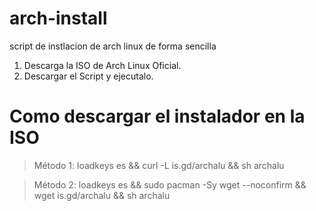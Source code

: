 # arch-install
script de instlacion de arch linux de forma sencilla

1. Descarga la ISO de Arch Linux Oficial.
2. Descargar el Script y ejecutalo.

# Como descargar el instalador en la ISO

> Método 1:
loadkeys es && curl -L is.gd/archalu && sh archalu

> Método 2:
loadkeys es && sudo pacman -Sy wget --noconfirm && wget is.gd/archalu && sh archalu
